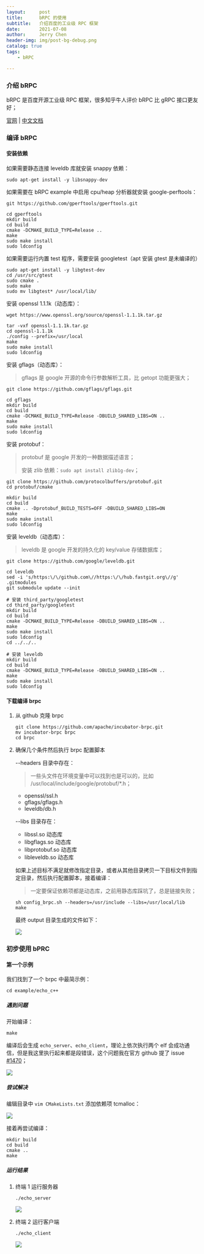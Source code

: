 ```yaml
---
layout:     post
title:      bRPC 的使用
subtitle:   介绍百度的工业级 RPC 框架
date:       2021-07-08
author:     Jerry Chen
header-img: img/post-bg-debug.png
catalog: true
tags:
    - bRPC

---
```


### 介绍 bRPC

bRPC 是百度开源工业级 RPC 框架，很多知乎牛人评价 bRPC 比 gRPC 接口更友好；

[官网](https://brpc.apache.org/) | [中文文档](https://github.com/apache/incubator-brpc/blob/master/README_cn.md) 

### 编译 bRPC

#### 安装依赖

如果需要静态连接 leveldb 库就安装 snappy 依赖：

```shell
sudo apt-get install -y libsnappy-dev
```

如果需要在 bRPC example 中启用 cpu/heap 分析器就安装 google-perftools：

```shell
git https://github.com/gperftools/gperftools.git

cd gperftools
mkdir build
cd build
cmake -DCMAKE_BUILD_TYPE=Release ..
make
sudo make install
sudo ldconfig
```

如果需要运行内置 test 程序，需要安装 googletest（apt 安装 gtest 是未编译的）

```shell
sudo apt-get install -y libgtest-dev
cd /usr/src/gtest
sudo cmake .
sudo make
sudo mv libgtest* /usr/local/lib/
```

安装 openssl 1.1.1k（动态库）：

```shell
wget https://www.openssl.org/source/openssl-1.1.1k.tar.gz

tar -vxf openssl-1.1.1k.tar.gz
cd openssl-1.1.1k
./config --prefix=/usr/local
make
sudo make install
sudo ldconfig
```

安装 gflags（动态库）：

> gflags 是 google 开源的命令行参数解析工具，比 getopt 功能更强大；

```shell
git clone https://github.com/gflags/gflags.git

cd gflags
mkdir build
cd build
cmake -DCMAKE_BUILD_TYPE=Release -DBUILD_SHARED_LIBS=ON ..
make
sudo make install
sudo ldconfig
```

安装 protobuf：

> protobuf 是 google 开发的一种数据描述语言；
>
> 安装 zlib 依赖：`sudo apt install zlib1g-dev`；

```shell
git clone https://github.com/protocolbuffers/protobuf.git
cd protobuf/cmake
   
mkdir build
cd build
cmake .. -Dprotobuf_BUILD_TESTS=OFF -DBUILD_SHARED_LIBS=ON
make
sudo make install
sudo ldconfig
```

安装 leveldb（动态库）：

> leveldb 是 google 开发的持久化的 key/value 存储数据库；

```shell
git clone https://github.com/google/leveldb.git

cd leveldb
sed -i 's/https:\/\/github.com\//https:\/\/hub.fastgit.org\//g' .gitmodules
git submodule update --init

# 安装 third_party/googletest
cd third_party/googletest
mkdir build
cd build
cmake -DCMAKE_BUILD_TYPE=Release -DBUILD_SHARED_LIBS=ON ..
make
sudo make install
sudo ldconfig
cd ../../..

# 安装 leveldb
mkdir build
cd build
cmake -DCMAKE_BUILD_TYPE=Release -DBUILD_SHARED_LIBS=ON ..
make
sudo make install
sudo ldconfig
```

#### 下载编译 brpc

1. 从 github 克隆 brpc

   ```shell
   git clone https://github.com/apache/incubator-brpc.git
   mv incubator-brpc brpc
   cd brpc
   ```

2. 确保几个条件然后执行 brpc 配置脚本

   --headers 目录中存在：

   > 一些头文件在环境变量中可以找到也是可以的，比如 /usr/local/include/google/protobuf/*.h；

   * openssl/ssl.h
   * gflags/gflags.h
   * leveldb/db.h

   --libs 目录存在：

   * libssl.so 动态库
   * libgflags.so 动态库
   * libprotobuf.so 动态库
   * libleveldb.so 动态库

   如果上述目标不满足就修改指定目录，或者从其他目录拷贝一下目标文件到指定目录，然后执行配置脚本，接着编译：

   > 一定要保证依赖项都是动态库，之前用静态库踩坑了，总是链接失败；

   ```shell
   sh config_brpc.sh --headers=/usr/include --libs=/usr/local/lib
   make
   ```

   最终 output 目录生成的文件如下：

   ![](https://raw.githubusercontent.com/jvfan/jvfan.github.io/master/img/post_img/20210709130744.png)

### 初步使用 bPRC

#### 第一个示例

我们找到了一个 brpc 中最简示例：

```shell
cd example/echo_c++
```

##### 遇到问题

开始编译：

```shell
make
```

编译后会生成 `echo_server`、`echo_client`，理论上依次执行两个 elf 会成功通信，但是我这里执行起来都是段错误，这个问题我在官方 github 提了 issue [#1470](https://github.com/apache/incubator-brpc/issues/1470)；

![](https://raw.githubusercontent.com/jvfan/jvfan.github.io/master/img/post_img/20210709131649.png)

##### 尝试解决

编辑目录中 `vim CMakeLists.txt` 添加依赖项 tcmalloc：

![](https://raw.githubusercontent.com/jvfan/jvfan.github.io/master/img/post_img/20210709155912.png)

接着再尝试编译：

```shell
mkdir build
cd build
cmake ..
make
```

##### 运行结果

1. 终端 1 运行服务器

   ```shell
   ./echo_server
   ```

   ![](https://raw.githubusercontent.com/jvfan/jvfan.github.io/master/img/post_img/20210709160527.png)

2. 终端 2 运行客户端

   ```shell
   ./echo_client
   ```

   ![](https://raw.githubusercontent.com/jvfan/jvfan.github.io/master/img/post_img/20210709160708.png)

